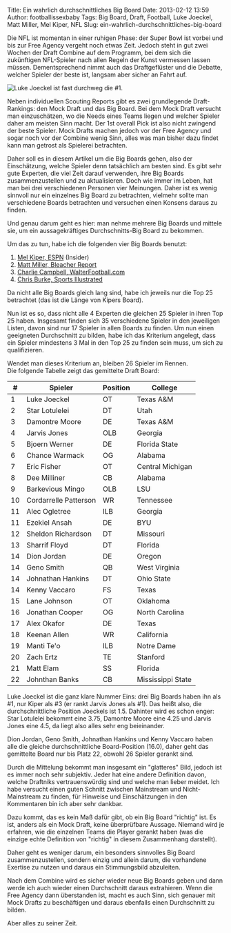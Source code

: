 Title: Ein wahrlich durchschnittliches Big Board
Date: 2013-02-12 13:59
Author: footballissexbaby
Tags: Big Board, Draft, Football, Luke Joeckel, Matt Miller, Mel Kiper, NFL
Slug: ein-wahrlich-durchschnittliches-big-board

Die NFL ist momentan in einer ruhigen Phase: der Super Bowl ist vorbei
und bis zur Free Agency vergeht noch etwas Zeit. Jedoch steht in gut
zwei Wochen der Draft Combine auf dem Programm, bei dem sich die
zukünftigen NFL-Spieler nach allen Regeln der Kunst vermessen lassen
müssen. Dementsprechend nimmt auch das Draftgeflüster und die Debatte,
welcher Spieler der beste ist, langsam aber sicher an Fahrt auf.

![Luke Joeckel ist fast durchweg die \#1.](|filename|/images/joeckel-icon-story-217x300.jpg)

Neben individuellen Scouting Reports gibt es zwei grundlegende
Draft-Rankings: den Mock Draft und das Big Board. Bei dem Mock Draft
versucht man einzuschätzen, wo die Needs eines Teams liegen und welcher
Spieler daher am meisten Sinn macht. Der 1st overall Pick ist also nicht
zwingend der beste Spieler. Mock Drafts machen jedoch vor der Free
Agency und sogar noch vor der Combine wenig Sinn, alles was man bisher
dazu findet kann man getrost als Spielerei betrachten.

Daher soll es in diesem Artikel um die Big Boards gehen, also der
Einschätzung, welche Spieler denn tatsächlich am besten sind. Es gibt
sehr gute Experten, die viel Zeit darauf verwenden, ihre Big Boards
zusammenzustellen und zu aktualisieren. Doch wie immer im Leben, hat man
bei drei verschiedenen Personen vier Meinungen. Daher ist es wenig
sinnvoll nur ein einzelnes Big Board zu betrachten, vielmehr sollte man
verschiedene Boards betrachten und versuchen einen Konsens daraus zu
finden.

Und genau darum geht es hier: man nehme mehrere Big Boards und mittele
sie, um ein aussagekräftiges Durchschnitts-Big Board zu bekommen.

Um das zu tun, habe ich die folgenden vier Big Boards benutzt:

1.  [Mel Kiper, ESPN][] (Insider)
2.  [Matt Miller, Bleacher Report][]
3.  [Charlie Campbell, WalterFootball.com][]
4.  [Chris Burke, Sports Illustrated][]

Da nicht alle Big Boards gleich lang sind, habe ich jeweils nur die Top
25 betrachtet (das ist die Länge von Kipers Board).

Nun ist es so, dass nicht alle 4 Experten die gleichen 25 Spieler in
ihren Top 25 haben. Insgesamt finden sich 35 verschiedene Spieler in den
jeweiligen Listen, davon sind nur 17 Spieler in allen Boards zu finden.
Um nun einen geeigneten Durchschnitt zu bilden, habe ich das Kriterium
angelegt, dass ein Spieler mindestens 3 Mal in den Top 25 zu finden sein
muss, um sich zu qualifizieren.

Wendet man dieses Kriterium an, bleiben 26 Spieler im Rennen.  
Die folgende Tabelle zeigt das gemittelte Draft Board:

<table class="table">
<thead>
<tr><th>#</th><th>Spieler</th><th>Position</th><th>College</th></tr>
</thead>
<tbody>
<tr><td>1</td><td>Luke Joeckel</td><td>OT</td><td>Texas A&amp;M</td></tr>
<tr><td>2</td><td>Star Lotulelei</td><td>DT</td><td>Utah</td></tr>
<tr><td>3</td><td>Damontre Moore</td><td>DE</td><td>Texas A&amp;M</td></tr>
<tr><td>4</td><td>Jarvis Jones</td><td>OLB</td><td>Georgia</td></tr>
<tr><td>5</td><td>Bjoern Werner</td><td>DE</td><td>Florida State</td></tr>
<tr><td>6</td><td>Chance Warmack</td><td>OG</td><td>Alabama</td></tr>
<tr><td>7</td><td>Eric Fisher</td><td>OT</td><td>Central Michigan</td></tr>
<tr><td>8</td><td>Dee Milliner</td><td>CB</td><td>Alabama</td></tr>
<tr><td>9</td><td>Barkevious Mingo</td><td>OLB</td><td>LSU</td></tr>
<tr><td>10</td><td>Cordarrelle Patterson</td><td>WR</td><td>Tennessee</td></tr>
<tr><td>11</td><td>Alec Ogletree</td><td>ILB</td><td>Georgia</td></tr>
<tr><td>11</td><td>Ezekiel Ansah</td><td>DE</td><td>BYU</td></tr>
<tr><td>12</td><td>Sheldon Richardson</td><td>DT</td><td>Missouri</td></tr>
<tr><td>13</td><td>Sharrif Floyd</td><td>DT</td><td>Florida</td></tr>
<tr><td>14</td><td>Dion Jordan</td><td>DE</td><td>Oregon</td></tr>
<tr><td>14</td><td>Geno Smith</td><td>QB</td><td>West Virginia</td></tr>
<tr><td>14</td><td>Johnathan Hankins</td><td>DT</td><td>Ohio State</td></tr>
<tr><td>14</td><td>Kenny Vaccaro</td><td>FS</td><td>Texas</td></tr>
<tr><td>15</td><td>Lane Johnson</td><td>OT</td><td>Oklahoma</td></tr>
<tr><td>16</td><td>Jonathan Cooper</td><td>OG</td><td>North Carolina</td></tr>
<tr><td>17</td><td>Alex Okafor</td><td>DE</td><td>Texas</td></tr>
<tr><td>18</td><td>Keenan Allen</td><td>WR</td><td>California</td></tr>
<tr><td>19</td><td>Manti Te'o</td><td>ILB</td><td>Notre Dame</td></tr>
<tr><td>20</td><td>Zach Ertz</td><td>TE</td><td>Stanford</td></tr>
<tr><td>21</td><td>Matt Elam</td><td>SS</td><td>Florida</td></tr>
<tr><td>22</td><td>Johnthan Banks</td><td>CB</td><td>Mississippi State</td></tr>
</tbody>
</table>

Luke Joeckel ist die ganz klare Nummer Eins: drei Big Boards haben ihn
als \#1, nur Kiper als \#3 (er rankt Jarvis Jones als \#1). Das heißt
also, die durchschnittliche Position Joeckels ist 1.5. Dahinter wird es
schon enger: Star Lotulelei bekommt eine 3.75, Damontre Moore eine 4.25
und Jarvis Jones eine 4.5, da liegt also alles sehr eng beieinander.

Dion Jordan, Geno Smith, Johnathan Hankins und Kenny Vaccaro haben alle
die gleiche durchschnittliche Board-Position (16.0), daher geht das
gemittelte Board nur bis Platz 22, obwohl 26 Spieler gerankt sind.

Durch die Mittelung bekommt man insgesamt ein "glatteres" Bild, jedoch
ist es immer noch sehr subjektiv. Jeder hat eine andere Definition
davon, welche Draftniks vertrauenswürdig sind und welche man lieber
meidet. Ich habe versucht einen guten Schnitt zwischen Mainstream und
Nicht-Mainstream zu finden, für Hinweise und Einschätzungen in den
Kommentaren bin ich aber sehr dankbar.

Dazu kommt, das es kein Maß dafür gibt, ob ein Big Board "richtig" ist.
Es ist, anders als ein Mock Draft, keine überprüfbare Aussage. Niemand
wird je erfahren, wie die einzelnen Teams die Player gerankt haben (was
die einzige echte Definition von "richtig" in diesem Zusammenhang
darstellt).

Daher geht es weniger darum, ein besonders sinnvolles Big Board
zusammenzustellen, sondern einzig und allein darum, die vorhandene
Exertise zu nutzen und daraus ein Stimmungsbild abzuleiten.

Nach dem Combine wird es sicher wieder neue Big Boards geben und dann
werde ich auch wieder einen Durchschnitt daraus extrahieren. Wenn die
Free Agency dann überstanden ist, macht es auch Sinn, sich genauer mit
Mock Drafts zu beschäftigen und daraus ebenfalls einen Durchschnitt zu
bilden.

Aber alles zu seiner Zeit.

  [Mel Kiper, ESPN]: http://insider.espn.go.com/nfl/draft2013/story/_/id/8918856/2013-nfl-draft-matt-elam-debuts-big-board
  [Matt Miller, Bleacher Report]: http://bleacherreport.com/articles/1484192-matt-millers-2013-nfl-draft-big-board/page/2
  [Charlie Campbell, WalterFootball.com]: http://walterfootball.com/draft2013bigboard.php
  [Chris Burke, Sports Illustrated]: http://sportsillustrated.cnn.com/nfl/news/20130206/2013-nfl-big-board-2/
